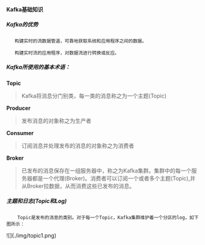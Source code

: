 #### Kafka基础知识

##### Kafka的优势

```
   构建实时的流数据管道，可靠地获取系统和应用程序之间的数据。

   构建实时流的应用程序，对数据流进行转换或反应。
```

##### Kafka所使用的基本术语：

**Topic**

> Kafka将消息分门别类，每一类的消息称之为一个主题\(Topic\)

**Producer**

> 发布消息的对象称之为生产者

**Consumer**

> 订阅消息并处理发布的消息的对象称之为消费者

**Broker**

> 已发布的消息保存在一组服务器中，称之为Kafka集群。集群中的每一个服务器都是一个代理\(Broker\)。消费者可以订阅一个或者多个主题\(Topic\),并从Broker拉数据，从而消费这些已发布的消息。

##### 主题和日志\(Topic和Log\)

        Topic是发布的消息的类别。对于每一个Topic，Kafka集群维护着一个分区的log，如下图所示：

!\[\]\(./img/topic1.png\)



